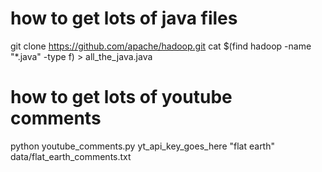 # how to get lots of java files
git clone https://github.com/apache/hadoop.git
cat $(find hadoop -name "*.java" -type f) > all_the_java.java

# how to get lots of youtube comments
python youtube_comments.py yt_api_key_goes_here "flat earth" data/flat_earth_comments.txt